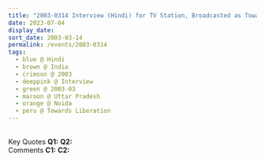 ```yaml
---
title: "2003-0314 Interview (Hindi) for TV Station, Broadcasted as Towards Liberation, Noida, Uttar Pradesh, India"
date: 2023-07-04
display_date: 
sort_date: 2003-03-14
permalink: /events/2003-0314
tags:
  - blue @ Hindi
  - brown @ India
  - crimson @ 2003
  - deeppink @ Interview
  - green @ 2003-03
  - maroon @ Uttar Pradesh
  - orange @ Noida
  - peru @ Towards Liberation
---
```


<br>

<wave-list>
  <list-title color="DarkSeaGreen" width="55">Key Quotes</list-title>
  <list-item color="BlanchedAlmond" width="280"><b>Q1:</b> <i></i></list-item>
  <list-item color="Lavender" width="280"><b>Q2:</b> <i></i></list-item>
</wave-list>

<br>

<wave-list>
  <list-title color="DarkSeaGreen" width="55">Comments</list-title>
  <list-item color="BlanchedAlmond" width="280"><b>C1:</b> <i></i></list-item>
  <list-item color="Lavender" width="280"><b>C2:</b> <i></i></list-item>
</wave-list>